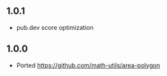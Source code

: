 ## 1.0.1

- pub.dev score optimization

## 1.0.0

- Ported https://github.com/math-utils/area-polygon
